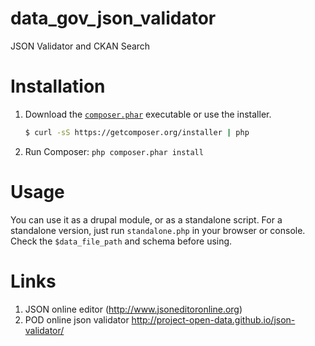 data_gov_json_validator
=======================

JSON Validator and CKAN Search

Installation
===

1. Download the [`composer.phar`](https://getcomposer.org/composer.phar) executable or use the installer.

    ``` sh
    $ curl -sS https://getcomposer.org/installer | php
    ```

2. Run Composer: `php composer.phar install`

Usage
===
You can use it as a drupal module, or as a standalone script.
For a standalone version, just run `standalone.php` in your browser or console.
Check the `$data_file_path` and schema before using.

Links
===
1. JSON online editor (http://www.jsoneditoronline.org)
2. POD online json validator http://project-open-data.github.io/json-validator/

